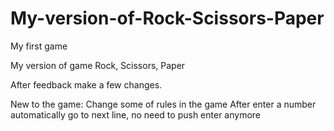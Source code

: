 # My-version-of-Rock-Scissors-Paper

 My first game

My version of game Rock, Scissors, Paper

After feedback make a few changes.

New to the game:
Change some of rules in the game
After enter a number automatically go to next line, no need to push enter anymore
